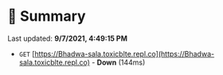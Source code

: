 # 📖 Summary
Last updated: **9/7/2021, 4:49:15 PM**

- `GET` [https://Bhadwa-sala.toxicblte.repl.co](https://Bhadwa-sala.toxicblte.repl.co) - **Down** (144ms)
